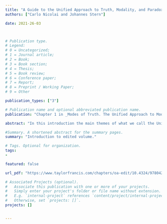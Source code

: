 ```yaml
---
title: "A Guide to the Unified Approach to Truth, Modality, and Paradox"
authors: ["Carlo Nicolai and Johannes Stern"]

date: 2021-26-03



# Publication type.
# Legend:
# 0 = Uncategorized;
# 1 = Journal article;
# 2 = Book;
# 3 = Book section;
# 4 = Thesis;
# 5 = Book review;
# 6 = Conference paper;
# 7 = Report;
# 8 = Preprint / Working Paper;
# 9 = Other

publication_types: ["3"]

# Publication name and optional abbreviated publication name.
publication: "Chapter 1 in _Modes of Truth. The Unified Approach to Modality, Truth, and Paradox_; Nicolai, C. and Stern, J. (eds.), Routledge, 2021. Open Access Publication"

abstract: "In this introduction the main themes of what we call the Unified Approach to Truth, Modality, and Paradox are surveyed. The chapter starts by motivating the idea of treating the objects of truth, modality, and attitudes as first-order objects. The chapter then analyses the theoretical role that the truth predicate plays in the Unified Approach, comparing its traditional semantic role and its logico-linguistic purposes investigated by disquotationalism. Next, the interaction of modal and doxastic notions with truth is considered: the basic strategies to generalize possible world semantics to modal and doxastic notions formalized as predicates is introduced, and possible extensions and applications of the semantics are discussed. Finally, we compare the first-order approach to other ways of realizing a unified approach, in particular by means of higher-order quantification."

#Summary. A shortened abstract for the summary pages.
summary: "Introduction to edited volume."

# Tags. Optional for organization.
tags:
-

featured: false

url_pdf: "https://www.taylorfrancis.com/chapters/oa-edit/10.4324/9780429030208-1/guide-unified-approach-truth-modality-paradox-carlo-nicolai-johannes-stern?context=ubx&refId=1ecbe590-dd36-4ecc-ab4d-ef906234b283"

# Associated Projects (optional).
#   Associate this publication with one or more of your projects.
#   Simply enter your project's folder or file name without extension.
#   E.g. `internal-project` references `content/project/internal-project/index.md`.
#   Otherwise, set `projects: []`.
projects: []


---
```

